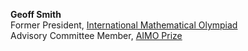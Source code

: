 **Geoff Smith**\
Former President, [International Mathematical Olympiad](https://www.imo-official.org/)\
Advisory Committee Member, [AIMO Prize](/)